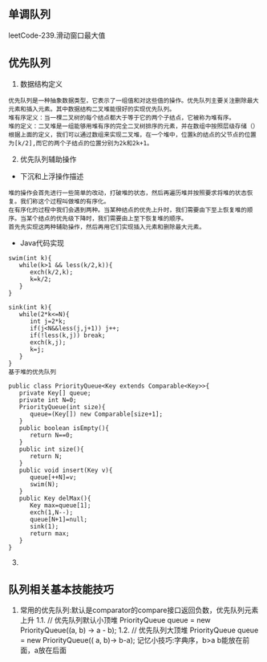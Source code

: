 ## 单调队列

leetCode-239.滑动窗口最大值

## 优先队列

1. 数据结构定义

```
优先队列是一种抽象数据类型，它表示了一组值和对这些值的操作。优先队列主要关注删除最大元素和插入元素。其中数据结构二叉堆能很好的实现优先队列。
堆有序定义：当一棵二叉树的每个结点都大于等于它的两个子结点，它被称为堆有序。
堆的定义：二叉堆是一组能够用堆有序的完全二叉树排序的元素，并在数组中按照层级存储（）
根据上面的定义，我们可以通过数组来实现二叉堆，在一个堆中，位置k的结点的父节点的位置为[k/2],而它的两个子结点的位置分别为2k和2k+1。
```

2. 优先队列辅助操作

- 下沉和上浮操作描述

```
堆的操作会首先进行一些简单的改动，打破堆的状态，然后再遍历堆并按照要求将堆的状态恢复。我们称这个过程叫做堆的有序化。
在有序化的过程中我们会遇到两种。当某种结点的优先上升时，我们需要由下至上恢复堆的顺序。当某个结点的优先级下降时，我们需要由上至下恢复堆的顺序。
首先先实现这两种辅助操作，然后再用它们实现插入元素和删除最大元素。
```

- Java代码实现

```
swim(int k){
   while(k>1 && less(k/2,k)){
      exch(k/2,k);
      k=k/2;
   }  
}

sink(int k){
   while(2*k<=N){
      int j=2*k;
      if(j<N&&less(j,j+1)) j++;
      if(!less(k,j)) break;
      exch(k,j);
      k=j;
   }
}
基于堆的优先队列

public class PriorityQueue<Key extends Comparable<Key>>{
   private Key[] queue;
   private int N=0;
   PriorityQueue(int size){
      queue=(Key[]) new Comparable[size+1];
   }
   public boolean isEmpty(){
      return N==0;
   }
   public int size(){
      return N;
   }
   public void insert(Key v){
      queue[++N]=v;
      swim(N);
   }
   public Key delMax(){
      Key max=queue[1];
      exch(1,N--);
      queue[N+1]=null;
      sink(1);
      return max;
   }
}

```

3.

## 队列相关基本技能技巧

1. 常用的优先队列:默认是comparator的compare接口返回负数，优先队列元素上升 1.1. // 优先队列默认小顶堆 PriorityQueue<Integer> queue = new
   PriorityQueue<Integer>((a, b) -> a - b); 1.2. // 优先队列大顶堆 PriorityQueue<Integer> queue = new PriorityQueue<Integer>((
   a, b)-> b-a); 记忆小技巧:字典序，b>a b能放在前面，a放在后面